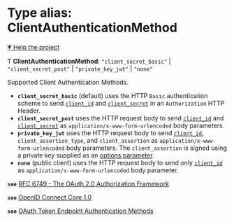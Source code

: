 # Type alias: ClientAuthenticationMethod

[💗 Help the project](https://github.com/sponsors/panva)

Ƭ **ClientAuthenticationMethod**: ``"client_secret_basic"`` \| ``"client_secret_post"`` \| ``"private_key_jwt"`` \| ``"none"``

Supported Client Authentication Methods.

- **`client_secret_basic`** (default) uses the HTTP `Basic` authentication scheme to send
  [`client_id`](../interfaces/Client.md#client_id) and [`client_secret`](../interfaces/Client.md#client_secret) in an
  `Authorization` HTTP Header.
- **`client_secret_post`** uses the HTTP request body to send [`client_id`](../interfaces/Client.md#client_id)
  and [`client_secret`](../interfaces/Client.md#client_secret) as `application/x-www-form-urlencoded` body
  parameters.
- **`private_key_jwt`** uses the HTTP request body to send [`client_id`](../interfaces/Client.md#client_id),
  `client_assertion_type`, and `client_assertion` as `application/x-www-form-urlencoded` body
  parameters. The `client_assertion` is signed using a private key supplied as an
  [options parameter](../interfaces/AuthenticatedRequestOptions.md#clientprivatekey).
- **`none`** (public client) uses the HTTP request body to send only
  [`client_id`](../interfaces/Client.md#client_id) as `application/x-www-form-urlencoded` body parameter.

**`see`** [RFC 6749 - The OAuth 2.0 Authorization Framework](https://www.rfc-editor.org/rfc/rfc6749.html#section-2.3)

**`see`** [OpenID Connect Core 1.0](https://openid.net/specs/openid-connect-core-1_0.html#ClientAuthentication)

**`see`** [OAuth Token Endpoint Authentication Methods](https://www.iana.org/assignments/oauth-parameters/oauth-parameters.xhtml#token-endpoint-auth-method)
